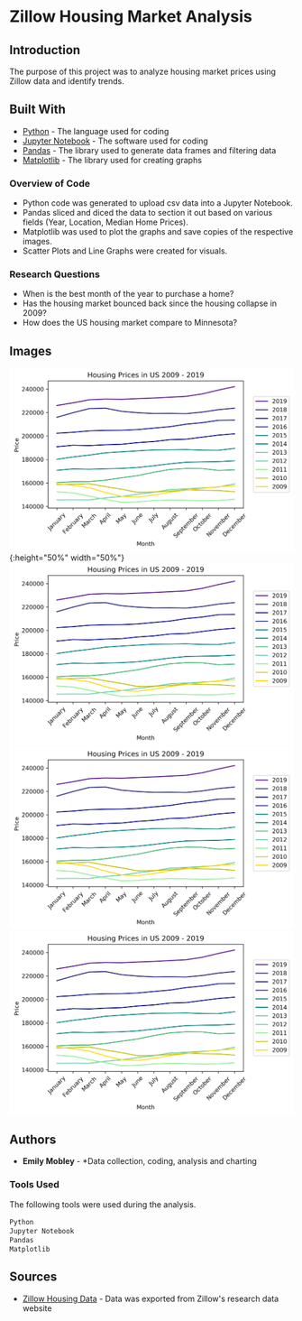 # Zillow Housing Market Analysis

## Introduction

The purpose of this project was to analyze housing market prices using Zillow data and identify trends.  

## Built With

* [Python](https://www.python.org/) - The language used for coding
* [Jupyter Notebook](https://jupyter.org/) - The software used for coding
* [Pandas](https://pandas.pydata.org/) - The library used to generate data frames and filtering data
* [Matplotlib](https://matplotlib.org/) - The library used for creating graphs

### Overview of Code

* Python code was generated to upload csv data into a Jupyter Notebook.  
* Pandas sliced and diced the data to section it out based on various fields (Year, Location, Median Home Prices).
* Matplotlib was used to plot the graphs and save copies of the respective images.  
* Scatter Plots and Line Graphs were created for visuals.  

### Research Questions

* When is the best month of the year to purchase a home?
* Has the housing market bounced back since the housing collapse in 2009?
* How does the US housing market compare to Minnesota?

## Images
![US_Scatter.png](US_Line.png){:height="50%" width="50%"}
![MN_Scatter.png](US_Line.png) 
![US_Line.png](US_Line.png) 
![MN_Linesm2.png](US_Line.png) 

## Authors

* **Emily Mobley** - *Data collection, coding, analysis and charting

### Tools Used

The following tools were used during the analysis.

```
Python
Jupyter Notebook
Pandas
Matplotlib
```

## Sources

* [Zillow Housing Data](https://www.zillow.com/research/data/) - Data was exported from Zillow's research data website


